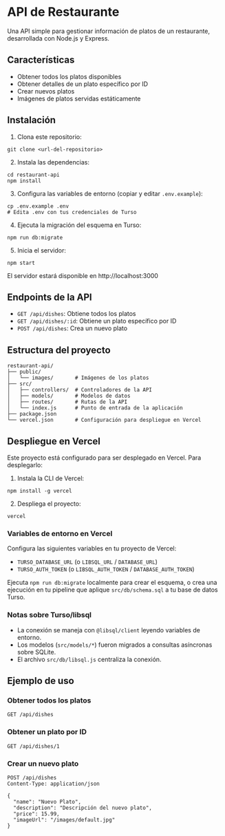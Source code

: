 # API de Restaurante

Una API simple para gestionar información de platos de un restaurante, desarrollada con Node.js y Express.

## Características

- Obtener todos los platos disponibles
- Obtener detalles de un plato específico por ID
- Crear nuevos platos
- Imágenes de platos servidas estáticamente

## Instalación

1. Clona este repositorio:
```
git clone <url-del-repositorio>
```

2. Instala las dependencias:
```
cd restaurant-api
npm install
```

3. Configura las variables de entorno (copiar y editar `.env.example`):
```
cp .env.example .env
# Edita .env con tus credenciales de Turso
```

4. Ejecuta la migración del esquema en Turso:
```
npm run db:migrate
```

5. Inicia el servidor:
```
npm start
```

El servidor estará disponible en http://localhost:3000

## Endpoints de la API

- `GET /api/dishes`: Obtiene todos los platos
- `GET /api/dishes/:id`: Obtiene un plato específico por ID
- `POST /api/dishes`: Crea un nuevo plato

## Estructura del proyecto

```
restaurant-api/
├── public/
│   └── images/       # Imágenes de los platos
├── src/
│   ├── controllers/  # Controladores de la API
│   ├── models/       # Modelos de datos
│   ├── routes/       # Rutas de la API
│   └── index.js      # Punto de entrada de la aplicación
├── package.json
└── vercel.json       # Configuración para despliegue en Vercel
```

## Despliegue en Vercel

Este proyecto está configurado para ser desplegado en Vercel. Para desplegarlo:

1. Instala la CLI de Vercel:
```
npm install -g vercel
```

2. Despliega el proyecto:
```
vercel
```

### Variables de entorno en Vercel

Configura las siguientes variables en tu proyecto de Vercel:

- `TURSO_DATABASE_URL` (o `LIBSQL_URL` / `DATABASE_URL`)
- `TURSO_AUTH_TOKEN` (o `LIBSQL_AUTH_TOKEN` / `DATABASE_AUTH_TOKEN`)

Ejecuta `npm run db:migrate` localmente para crear el esquema, o crea una ejecución en tu pipeline que aplique `src/db/schema.sql` a tu base de datos Turso.

### Notas sobre Turso/libsql

- La conexión se maneja con `@libsql/client` leyendo variables de entorno.
- Los modelos (`src/models/*`) fueron migrados a consultas asíncronas sobre SQLite.
- El archivo `src/db/libsql.js` centraliza la conexión.

## Ejemplo de uso

### Obtener todos los platos

```
GET /api/dishes
```

### Obtener un plato por ID

```
GET /api/dishes/1
```

### Crear un nuevo plato

```
POST /api/dishes
Content-Type: application/json

{
  "name": "Nuevo Plato",
  "description": "Descripción del nuevo plato",
  "price": 15.99,
  "imageUrl": "/images/default.jpg"
}
```